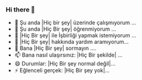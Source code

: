 ### Hi there 👋
- 🔭 Şu anda |Hiç bir şey| üzerinde çalışmıyorum ...
- 🌱 Şu anda |Hiç Bir şey| öğrenmiyorum ...
- 👯 |Hiç Bir şey| ile İşbirliği yapmak istemiyorum ...
- 🤔 |Hiç Bir şey| hakkında yardım aramıyorum...
- 💬 Bana |Hiç Bir şey| sormayın ....
- 📫 Bana nasıl ulaşırsınız: |Hiç Bir şekilde| ...
- 😄 Durumlar: |Hiç Bir şey normal değil|...
- ⚡ Eğlenceli gerçek: |Hiç Bir şey yok|...

<!--
**Slaweally/slaweally** is a ✨ _special_ ✨ repository because its `README.md` (this file) appears on your GitHub profile.

Here are some ideas to get you started:

- 🔭 I’m currently working on ...
- 🌱 I’m currently learning ...
- 👯 I’m looking to collaborate on ...
- 🤔 I’m looking for help with ...
- 💬 Ask me about ....
- 📫 How to reach me: ...
- 😄 Pronouns: ...
- ⚡ Fun fact: ...
-->
